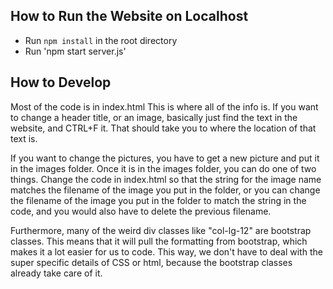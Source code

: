 
## How to Run the Website on Localhost

* Run `npm install` in the root directory
* Run 'npm start server.js'



## How to Develop
Most of the code is in index.html
This is where all of the info is. If you want to change a header title, or an image, basically just find the text in the website, and CTRL+F it. That should take you to where the location of that text is. 

If you want to change the pictures, you have to get a new picture and put it in the images folder. Once it is in the images folder, you can do one of two things. Change the code in index.html so that the string for the image name matches the filename of the image you put in the folder, or you can change the filename of the image you put in the folder to match the string in the code, and you would also have to delete the previous filename. 

Furthermore, many of the weird div classes like "col-lg-12" are bootstrap classes. This means that it will pull the formatting from bootstrap, which makes it a lot easier for us to code. This way, we don't have to deal with the super specific details of CSS or html, because the bootstrap classes already take care of it. 
